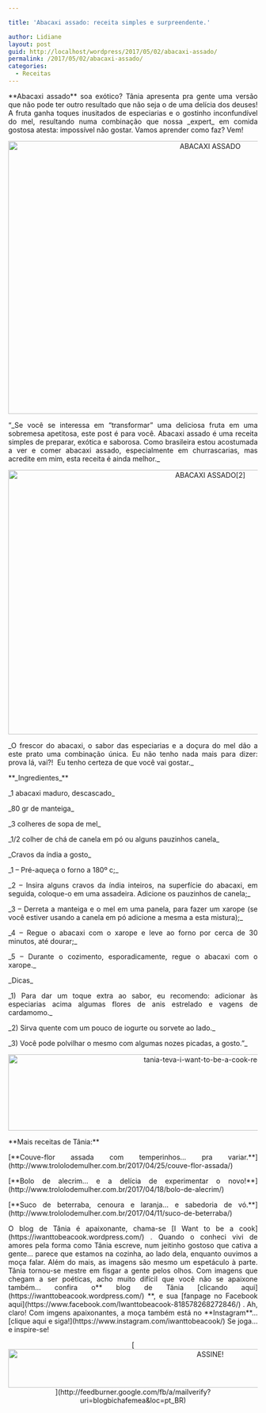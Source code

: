 ```yaml
---

title: 'Abacaxi assado: receita simples e surpreendente.'

author: Lidiane
layout: post
guid: http://localhost/wordpress/2017/05/02/abacaxi-assado/
permalink: /2017/05/02/abacaxi-assado/
categories:
  - Receitas
---
```

<p align="justify">
  **Abacaxi assado** soa exótico? Tânia apresenta pra gente uma versão que não pode ter outro resultado que não seja o de uma delícia dos deuses! A fruta ganha toques inusitados de especiarias e o gostinho inconfundível do mel, resultando numa combinação que nossa _expert_ em comida gostosa atesta: impossível não gostar. Vamos aprender como faz? Vem!
</p>

<p align="center">
  <img class="alignnone size-full wp-image-13764" src="http://www.trololodemulher.com.br/blog/wp-content/uploads/2017/04/ABACAXI-ASSADO.jpg" alt="ABACAXI ASSADO" width="800" height="551" />
</p>

<p align="justify">
  “_Se você se interessa em “transformar” uma deliciosa fruta em uma sobremesa apetitosa, este post é para você. Abacaxi assado é uma receita simples de preparar, exótica e saborosa. Como brasileira estou acostumada a ver e comer abacaxi assado, especialmente em churrascarias, mas acredite em mim, esta receita é ainda melhor._
</p>

<p align="center">
  <img class="alignnone size-full wp-image-13765" src="http://www.trololodemulher.com.br/blog/wp-content/uploads/2017/04/ABACAXI-ASSADO2.jpg" alt="ABACAXI ASSADO[2]" width="800" height="534" />
</p>

<p align="justify">
  _O frescor do abacaxi, o sabor das especiarias e a doçura do mel dão a este prato uma combinação única. Eu não tenho nada mais para dizer: prova lá, vai?!  Eu tenho certeza de que você vai gostar._
</p>

<p align="justify">
  **_Ingredientes_**
</p>

<p align="justify">
  _1 abacaxi maduro, descascado_
</p>

<p align="justify">
  _80 gr de manteiga_
</p>

<p align="justify">
  _3 colheres de sopa de mel_
</p>

<p align="justify">
  _1/2 colher de chá de canela em pó ou alguns pauzinhos canela_
</p>

<p align="justify">
  _Cravos da índia a gosto_
</p>

<p align="justify">
  _1 – Pré-aqueça o forno a 180º c;_
</p>

<p align="justify">
  _2 – Insira alguns cravos da índia inteiros, na superfície do abacaxi, em seguida, coloque-o em uma assadeira. Adicione os pauzinhos de canela;_
</p>

<p align="justify">
  _3 – Derreta a manteiga e o mel em uma panela, para fazer um xarope (se você estiver usando a canela em pó adicione a mesma a esta mistura);_
</p>

<p align="justify">
  _4 – Regue o abacaxi com o xarope e leve ao forno por cerca de 30 minutos, até dourar;_
</p>

<p align="justify">
  _5 – Durante o cozimento, esporadicamente, regue o abacaxi com o xarope._
</p>

<p align="justify">
  _Dicas_
</p>

<p align="justify">
  _1) Para dar um toque extra ao sabor, eu recomendo: adicionar às especiarias acima algumas flores de anis estrelado e vagens de cardamomo._
</p>

<p align="justify">
  _2) Sirva quente com um pouco de iogurte ou sorvete ao lado._
</p>

<p align="justify">
  _3) Você pode polvilhar o mesmo com algumas nozes picadas, a gosto.”_
</p>

<p align="center">
  <img class="alignnone size-full wp-image-13037" src="http://www.trololodemulher.com.br/blog/wp-content/uploads/2016/10/TANIA-TEVA-I-WANT-TO-BE-A-COOK-RECEITAS.jpg" alt="tania-teva-i-want-to-be-a-cook-receitas" width="800" height="154" />
</p>

<p align="justify">
  **Mais receitas de Tânia:**
</p>

<p align="justify">
  [**Couve-flor assada com temperinhos… pra variar.**](http://www.trololodemulher.com.br/2017/04/25/couve-flor-assada/) 
</p>

<p align="justify">
  [**Bolo de alecrim… e a delícia de experimentar o novo!**](http://www.trololodemulher.com.br/2017/04/18/bolo-de-alecrim/) 
</p>

<p align="justify">
  [**Suco de beterraba, cenoura e laranja… e sabedoria de vó.**](http://www.trololodemulher.com.br/2017/04/11/suco-de-beterraba/) 
</p>

<p align="justify">
  O blog de Tânia é apaixonante, chama-se [I Want to be a cook](https://iwanttobeacook.wordpress.com/) . Quando o conheci vivi de amores pela forma como Tânia escreve, num jeitinho gostoso que cativa a gente… parece que estamos na cozinha, ao lado dela, enquanto ouvimos a moça falar. Além do mais, as imagens são mesmo um espetáculo à parte. Tânia tornou-se mestre em fisgar a gente pelos olhos. Com imagens que chegam a ser poéticas, acho muito difícil que você não se apaixone também… confira o** blog de Tânia [clicando aqui](https://iwanttobeacook.wordpress.com/) **, e sua [fanpage no Facebook aqui](https://www.facebook.com/Iwanttobeacook-818578268272846/) . Ah, claro! Com imgens apaixonantes, a moça também está no **Instagram**… [clique aqui e siga!](https://www.instagram.com/iwanttobeacook/)  Se joga… e inspire-se!
</p>

<p align="center">
  [<img class="alignnone size-full wp-image-10439" src="http://www.trololodemulher.com.br/blog/wp-content/uploads/2014/09/ASSINE.png" alt="ASSINE!" width="800" height="78" />](http://feedburner.google.com/fb/a/mailverify?uri=blogbichafemea&loc=pt_BR) 
</p>

<p align="justify">